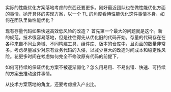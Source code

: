 实际的性能优化方案落地考虑的东西还要更多。刚好最近团队也在做性能优化方面的事情，抛开具体的实现方案，以一个 TL 的角度看待性能优化这件事情本身，如何在团队里做性能优化？

现有存量代码如果快速高效低风险的改造？
首先第一个最大的问题就是这个。新的规范，技术很容易落地，但是往往得先从优化旧的代码开始。存量的代码存在在各种来自不同业务域、不同构建工具、组件库、版本的仓库中，且页面的数量非常多。考虑尽量减少对原有业务代码的入侵，以减少巨大的改造时间成本和稳定性风险。花更多时间在考虑如何完全不修改原有代码的前提下，

如何可持续的保证优化方案不被逐渐弱化？怎么用易用、不易出错、快速、可持续的方案去推动这件事情。

从技术方案落地的角度，还要考虑投入产出比。